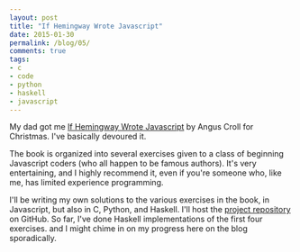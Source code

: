 ```yaml
---
layout: post
title: "If Hemingway Wrote Javascript"
date: 2015-01-30
permalink: /blog/05/
comments: true
tags:
- c
- code
- python
- haskell
- javascript
---
```


My dad got me [If Hemingway Wrote Javascript][1] by Angus Croll for
Christmas. I've basically devoured it.

  [1]: http://www.amazon.com/Hemingway-Wrote-JavaScript-Angus-Croll/dp/1593275854/ref=sr_1_1?ie=UTF8&qid=1422475515&sr=8-1&keywords=if+hemingway+wrote+javascript

<!--break-->

The book is organized into several exercises given to a class of
beginning Javascript coders (who all happen to be famous authors).
It's very entertaining, and I highly recommend it, even if you're
someone who, like me, has limited experience programming.

I'll be writing my own solutions to the various exercises in the
book, in Javascript, but also in C, Python, and Haskell. I'll host
the [project repository][2] on GitHub. So far, I've done Haskell
implementations of the first four exercises. and I might chime in on
my progress here on the blog sporadically.

  [2]: http://github.com/friedbrice/hemingway
